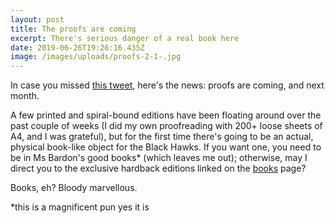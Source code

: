 ```yaml
---
layout: post
title: The proofs are coming
excerpt: There's serious danger of a real book here
date: 2019-06-26T19:26:16.435Z
image: /images/uploads/proofs-2-1-.jpg
---
```

In case you missed [this tweet](https://twitter.com/NatashaBardon/status/1143814668215042048), here's the news: proofs are coming, and next month.

A few printed and spiral-bound editions have been floating around over the past couple of weeks (I did my own proofreading with 200+ loose sheets of A4, and I was grateful), but for the first time there's going to be an actual, physical book-like object for the Black Hawks. If you want one, you need to be in Ms Bardon's good books* (which leaves me out); otherwise, may I direct you to the exclusive hardback editions linked on the [books](/books) page?

Books, eh? Bloody marvellous.

*this is a magnificent pun yes it is
